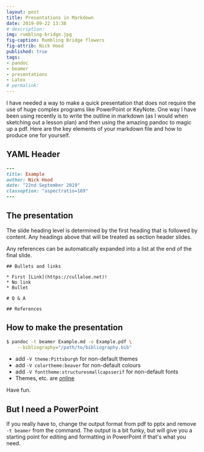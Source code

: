 ```yaml
---
layout: post
title: Presentations in Markdown
date: 2019-09-22 13:38
# description: 
img: rumbling-bridge.jpg
fig-caption: Rumbling Bridge flowers
fig-attrib: Nick Hood
published: true
tags:
- pandoc
- beamer
- presentations
- Latex
# permalink:
---
```

I have needed a way to make a quick presentation that does not require the use of huge complex programs like PowerPoint or KeyNote. One way I have been using recently is to write the outline in markdown (as I would when sketching out a lesson plan) and then using the amazing pandoc to magic up a pdf. Here are the key elements of your markdown file and how to produce one for yourself.

## YAML Header

```ruby
---
title: Example
author: Nick Hood
date: "22nd September 2019"
classoption: "aspectratio=169"
---
```

## The presentation
The slide heading level is determined by the first heading that is followed by content. Any headings above that will be treated as section header slides.

Any references can be automatically expanded into a list at the end of the final slide. 

```
## Bullets and links

* First [Link](https://cullaloe.net)!
* No link
* Bullet

# Q & A

## References
```

## How to make the presentation
```bash
$ pandoc -t beamer Example.md -o Example.pdf \
    --bibliography="/path/to/bibliography.bib"
```
* add ```-V theme:Pittsburgh``` for non-default themes
* add ```-V colortheme:beaver``` for non-default colours
* add ```-V fonttheme:structuresmallcapsserif``` for non-default fonts
* Themes, etc. are [online](http://www.deic.uab.es/~iblanes/beamer_gallery/index_by_theme.html)

Have fun. 

## But I need a PowerPoint
If you really have to, change the output format from pdf to pptx and remove ```-t beamer``` from the command. The output is a bit funky, but will give you a starting point for editing and formatting in PowerPoint if that's what you need.